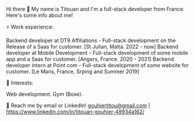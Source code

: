 Hi there 👋
My name is Titouan and I'm a full-stack developer from France. Here's some info about me!

⚡ Work experience:

Backend developer at DT9 Affiliations - Full-stack development on the Release of a Saas for customer. [St Julian, Malta. 2022 - now]
Backend developer at Mobile Development - Full-stack development of some mobile app and a Saas for customer. [Angers, France. 2020 - 2021]
Backend developer intern at Point com - Full-stack development of some website for customer. [Le Mans, France. Srping and Summer 2019]

🌱 Interests:

Web development.
Gym (Boxe).

💬 Reach me by email or LinkedIn! gouhiertitou@gmail.com | https://www.linkedin.com/in/titouan-gouhier-49934a162/
